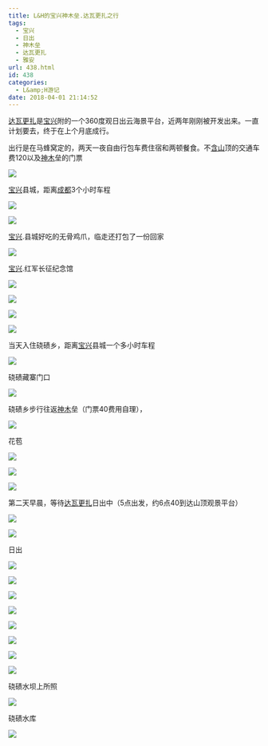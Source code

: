 ```yaml
---
title: L&H的宝兴神木垒.达瓦更扎之行
tags:
  - 宝兴
  - 日出
  - 神木垒
  - 达瓦更扎
  - 雅安
url: 438.html
id: 438
categories:
  - L&amp;H游记
date: 2018-04-01 21:14:52
---
```


[达瓦更扎](http://www.mafengwo.cn/travel-scenic-spot/mafengwo/153088.html)是[宝兴](http://www.mafengwo.cn/travel-scenic-spot/mafengwo/63461.html)附的一个360度观日出云海景平台，近两年刚刚被开发出来。一直计划要去，终于在上个月底成行。

出行是在马蜂窝定的，两天一夜自由行包车费住宿和两顿餐食。不[含山](http://www.mafengwo.cn/travel-scenic-spot/mafengwo/143325.html)顶的交通车费120以及[神木](http://www.mafengwo.cn/travel-scenic-spot/mafengwo/64031.html)垒的门票

[![](http://n1-q.mafengwo.net/s11/M00/D3/A3/wKgBEFrFxhWAJDk6AACn1o-OfzU879.png?imageView2%2F2%2Fw%2F680%2Fq%2F90%7CimageMogr2%2Fstrip%2Fquality%2F90)](http://www.mafengwo.cn/photo/153088/scenery_8820562/307533654.html)

[宝兴](http://www.mafengwo.cn/travel-scenic-spot/mafengwo/63461.html)县城，距离[成都](http://www.mafengwo.cn/travel-scenic-spot/mafengwo/10035.html)3个小时车程

[![](http://p4-q.mafengwo.net/s11/M00/5B/F6/wKgBEFrA1WGAR0TXAA1QFkrmB8A29.jpeg?imageView2%2F2%2Fw%2F680%2Fq%2F90%7CimageMogr2%2Fstrip%2Fquality%2F90)](http://www.mafengwo.cn/photo/153088/scenery_8820562/306297692.html)

[![](http://n2-q.mafengwo.net/s11/M00/5B/6F/wKgBEFrA1NOAVrQJABeI2bvNXpI80.jpeg?imageView2%2F2%2Fw%2F680%2Fq%2F90%7CimageMogr2%2Fstrip%2Fquality%2F90)](http://www.mafengwo.cn/photo/153088/scenery_8820562/306296760.html)

[宝兴](http://www.mafengwo.cn/travel-scenic-spot/mafengwo/63461.html).县城好吃的无骨鸡爪，临走还打包了一份回家

[![](http://b3-q.mafengwo.net/s11/M00/5B/BA/wKgBEFrA1SKABaq0AAsKE9NP-C404.jpeg?imageView2%2F2%2Fw%2F680%2Fq%2F90%7CimageMogr2%2Fstrip%2Fquality%2F90)](http://www.mafengwo.cn/photo/153088/scenery_8820562/306297332.html)

[宝兴](http://www.mafengwo.cn/travel-scenic-spot/mafengwo/63461.html).红军长征纪念馆

[![](http://p1-q.mafengwo.net/s11/M00/5B/31/wKgBEFrA1JGAGcbAABfJIDHUCLI38.jpeg?imageView2%2F2%2Fw%2F680%2Fq%2F90%7CimageMogr2%2Fstrip%2Fquality%2F90)](http://www.mafengwo.cn/photo/153088/scenery_8820562/306296229.html)

[![](http://p2-q.mafengwo.net/s11/M00/5B/33/wKgBEFrA1JKAFkHpAAol4C9vrho39.jpeg?imageView2%2F2%2Fw%2F680%2Fq%2F90%7CimageMogr2%2Fstrip%2Fquality%2F90)](http://www.mafengwo.cn/photo/153088/scenery_8820562/306296242.html)

[![](http://p2-q.mafengwo.net/s11/M00/5B/35/wKgBEFrA1JWAEotpABrvij5Zhg486.jpeg?imageView2%2F2%2Fw%2F680%2Fq%2F90%7CimageMogr2%2Fstrip%2Fquality%2F90)](http://www.mafengwo.cn/photo/153088/scenery_8820562/306296248.html)

[![](http://n4-q.mafengwo.net/s11/M00/5B/39/wKgBEFrA1JiAWDkKABzqPQJ3rSw98.jpeg?imageView2%2F2%2Fw%2F680%2Fq%2F90%7CimageMogr2%2Fstrip%2Fquality%2F90)](http://www.mafengwo.cn/photo/153088/scenery_8820562/306296268.html)

当天入住硗碛乡，距离[宝兴](http://www.mafengwo.cn/travel-scenic-spot/mafengwo/63461.html)县城一个多小时车程

[![](http://b2-q.mafengwo.net/s11/M00/5B/B0/wKgBEFrA1RSAOMuaABETE1ciBaU78.jpeg?imageView2%2F2%2Fw%2F680%2Fq%2F90%7CimageMogr2%2Fstrip%2Fquality%2F90)](http://www.mafengwo.cn/photo/153088/scenery_8820562/306297272.html)

硗碛藏寨门口

[![](http://b1-q.mafengwo.net/s11/M00/5E/EC/wKgBEFrA2LeAehv9AAbZoh8hIvM01.jpeg?imageView2%2F2%2Fw%2F680%2Fq%2F90%7CimageMogr2%2Fstrip%2Fquality%2F90)](http://www.mafengwo.cn/photo/153088/scenery_8820562/306302497.html)

硗碛乡步行往返[神木](http://www.mafengwo.cn/travel-scenic-spot/mafengwo/64031.html)垒（门票40费用自理），

[![](http://b4-q.mafengwo.net/s11/M00/5B/B2/wKgBEFrA1RiAJqWTAB687y6ubsA94.jpeg?imageView2%2F2%2Fw%2F680%2Fq%2F90%7CimageMogr2%2Fstrip%2Fquality%2F90)](http://www.mafengwo.cn/photo/153088/scenery_8820562/306297281.html)

花苞

[![](http://p1-q.mafengwo.net/s11/M00/5B/B3/wKgBEFrA1RqACyypABfdCaByZk017.jpeg?imageView2%2F2%2Fw%2F680%2Fq%2F90%7CimageMogr2%2Fstrip%2Fquality%2F90)](http://www.mafengwo.cn/photo/153088/scenery_8820562/306297284.html)

[![](http://p2-q.mafengwo.net/s11/M00/5B/B5/wKgBEFrA1R6AHiTpABt_pvK-wuA04.jpeg?imageView2%2F2%2Fw%2F680%2Fq%2F90%7CimageMogr2%2Fstrip%2Fquality%2F90)](http://www.mafengwo.cn/photo/153088/scenery_8820562/306297302.html)

[![](http://n1-q.mafengwo.net/s11/M00/5B/B8/wKgBEFrA1SGAN_o-AB4mx5Hp6gs95.jpeg?imageView2%2F2%2Fw%2F680%2Fq%2F90%7CimageMogr2%2Fstrip%2Fquality%2F90)](http://www.mafengwo.cn/photo/153088/scenery_8820562/306297324.html)

第二天早晨，等待[达瓦更扎](http://www.mafengwo.cn/travel-scenic-spot/mafengwo/153088.html)日出中（5点出发，约6点40到达山顶观景平台）

[![](http://p1-q.mafengwo.net/s11/M00/5B/ED/wKgBEFrA1VeAekWWAAPtImP06Yw07.jpeg?imageView2%2F2%2Fw%2F680%2Fq%2F90%7CimageMogr2%2Fstrip%2Fquality%2F90)](http://www.mafengwo.cn/photo/153088/scenery_8820562/306297644.html)

[![](http://p3-q.mafengwo.net/s11/M00/5B/EF/wKgBEFrA1ViAUnQ-AAUWcgTVAAY89.jpeg?imageView2%2F2%2Fw%2F680%2Fq%2F90%7CimageMogr2%2Fstrip%2Fquality%2F90)](http://www.mafengwo.cn/photo/153088/scenery_8820562/306297652.html)

日出

[![](http://p4-q.mafengwo.net/s11/M00/5B/FA/wKgBEFrA1WaAFwiDABVxrDpY5EE21.jpeg?imageView2%2F2%2Fw%2F680%2Fq%2F90%7CimageMogr2%2Fstrip%2Fquality%2F90)](http://www.mafengwo.cn/photo/153088/scenery_8820562/306297716.html)

[![](http://p1-q.mafengwo.net/s11/M00/5C/02/wKgBEFrA1WyAE_iIABPF3ZCmZ8U35.jpeg?imageView2%2F2%2Fw%2F680%2Fq%2F90%7CimageMogr2%2Fstrip%2Fquality%2F90)](http://www.mafengwo.cn/photo/153088/scenery_8820562/306297773.html)

[![](http://n2-q.mafengwo.net/s11/M00/5C/05/wKgBEFrA1W-AZPk1ABRNJYFVdVc72.jpeg?imageView2%2F2%2Fw%2F680%2Fq%2F90%7CimageMogr2%2Fstrip%2Fquality%2F90)](http://www.mafengwo.cn/photo/153088/scenery_8820562/306297783.html)

[![](http://b2-q.mafengwo.net/s11/M00/5E/EC/wKgBEFrA2LeAP45gAAH62i44Wg029.jpeg?imageView2%2F2%2Fw%2F680%2Fq%2F90%7CimageMogr2%2Fstrip%2Fquality%2F90)](http://www.mafengwo.cn/photo/153088/scenery_8820562/306302500.html)

[![](http://n2-q.mafengwo.net/s11/M00/62/33/wKgBEFrA29mAXdvhAAJNzvsG8t091.jpeg?imageView2%2F2%2Fw%2F680%2Fq%2F90%7CimageMogr2%2Fstrip%2Fquality%2F90)](http://www.mafengwo.cn/photo/153088/scenery_8820562/306308972.html)

[![](http://b2-q.mafengwo.net/s11/M00/5B/F0/wKgBEFrA1VmATiQ0AAc4C1e3rPk05.jpeg?imageView2%2F2%2Fw%2F680%2Fq%2F90%7CimageMogr2%2Fstrip%2Fquality%2F90)](http://www.mafengwo.cn/photo/153088/scenery_8820562/306297660.html)

[![](http://b3-q.mafengwo.net/s11/M00/5E/ED/wKgBEFrA2LiAXF_VAAG4JBMhKBo78.jpeg?imageView2%2F2%2Fw%2F680%2Fq%2F90%7CimageMogr2%2Fstrip%2Fquality%2F90)](http://www.mafengwo.cn/photo/153088/scenery_8820562/306302505.html)

[![](http://n1-q.mafengwo.net/s11/M00/5B/F8/wKgBEFrA1WOAZXWNABbSLmUW5tk52.jpeg?imageView2%2F2%2Fw%2F680%2Fq%2F90%7CimageMogr2%2Fstrip%2Fquality%2F90)](http://www.mafengwo.cn/photo/153088/scenery_8820562/306297705.html)

硗碛水坝上所照

[![](http://p2-q.mafengwo.net/s11/M00/5B/F2/wKgBEFrA1VyASX7QABxfzIlekPI14.jpeg?imageView2%2F2%2Fw%2F680%2Fq%2F90%7CimageMogr2%2Fstrip%2Fquality%2F90)](http://www.mafengwo.cn/photo/153088/scenery_8820562/306297675.html)

硗碛水库

[![](http://p4-q.mafengwo.net/s11/M00/5B/F4/wKgBEFrA1V-AN-R2ABfWLGeBHmQ85.jpeg?imageView2%2F2%2Fw%2F680%2Fq%2F90%7CimageMogr2%2Fstrip%2Fquality%2F90)](http://www.mafengwo.cn/photo/153088/scenery_8820562/306297686.html)